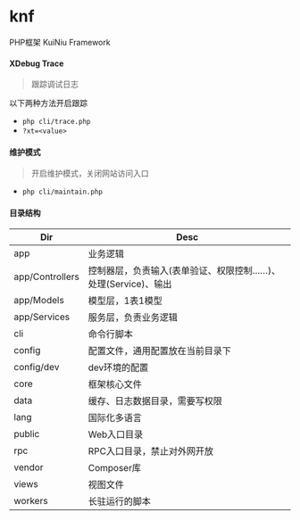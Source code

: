 # knf

PHP框架 KuiNiu Framework

#### XDebug Trace
> 跟踪调试日志

以下两种方法开启跟踪
- `php cli/trace.php`
- `?xt=<value>`

#### 维护模式
> 开启维护模式，关闭网站访问入口

- `php cli/maintain.php`

#### 目录结构

Dir | Desc
--- | ---
app | 业务逻辑
app/Controllers | 控制器层，负责输入(表单验证、权限控制……)、处理(Service)、输出
app/Models | 模型层，1表1模型
app/Services | 服务层，负责业务逻辑
cli | 命令行脚本
config | 配置文件，通用配置放在当前目录下
config/dev | dev环境的配置
core | 框架核心文件
data | 缓存、日志数据目录，需要写权限
lang | 国际化多语言
public | Web入口目录
rpc | RPC入口目录，禁止对外网开放
vendor | Composer库
views | 视图文件
workers | 长驻运行的脚本